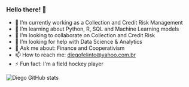 ### Hello there! 👋

- 🔭 I’m currently working as a Collection and Credit Risk Management
- 🌱 I’m learning about Python, R, SQL and Machine Learning models
- 👯 I’m looking to collaborate on Collection and Credit Risk
- 🤔 I’m looking for help with Data Science & Analytics
- 💬 Ask me about: Finance and Cooperativism
- 📫 How to reach me: diegofelinto@yahoo.com.br
- ⚡ Fun fact: I'm a field hockey player

![Diego GitHub stats](https://github-readme-stats.vercel.app/api?username=diegofelinto&show_icons=true&theme=radical)
